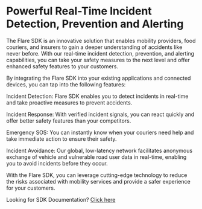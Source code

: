 # Powerful Real-Time Incident Detection, Prevention and Alerting

The Flare SDK is an innovative solution that enables mobility providers, food couriers, and insurers to gain a deeper understanding of accidents like never before. With our real-time incident detection, prevention, and alerting capabilities, you can take your safety measures to the next level and offer enhanced safety features to your customers.

By integrating the Flare SDK into your existing applications and connected devices, you can tap into the following features:

Incident Detection: Flare SDK enables you to detect incidents in real-time and take proactive measures to prevent accidents.

Incident Response: With verified incident signals, you can react quickly and offer better safety features than your competitors.

Emergency SOS: You can instantly know when your couriers need help and take immediate action to ensure their safety.

Incident Avoidance: Our global, low-latency network facilitates anonymous exchange of vehicle and vulnerable road user data in real-time, enabling you to avoid incidents before they occur.

With the Flare SDK, you can leverage cutting-edge technology to reduce the risks associated with mobility services and provide a safer experience for your customers.


Looking for SDK Documentation? [Click here](http://prod-developer.flaresafety.com.s3-website-eu-west-1.amazonaws.com/ "Click here")
